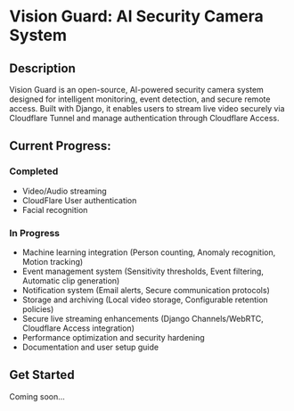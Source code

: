 # Vision Guard: AI Security Camera System

## Description

Vision Guard is an open-source, AI-powered security camera system designed for intelligent monitoring, event detection, and secure remote access. Built with Django, it enables users to stream live video securely via Cloudflare Tunnel and manage authentication through Cloudflare Access.

## Current Progress:

### Completed

- Video/Audio streaming
- CloudFlare User authentication
- Facial recognition

### In Progress

- Machine learning integration (Person counting, Anomaly recognition, Motion tracking)
- Event management system (Sensitivity thresholds, Event filtering, Automatic clip generation)
- Notification system (Email alerts, Secure communication protocols)
- Storage and archiving (Local video storage, Configurable retention policies)
- Secure live streaming enhancements (Django Channels/WebRTC, Cloudflare Access integration)
- Performance optimization and security hardening
- Documentation and user setup guide

## Get Started

Coming soon...